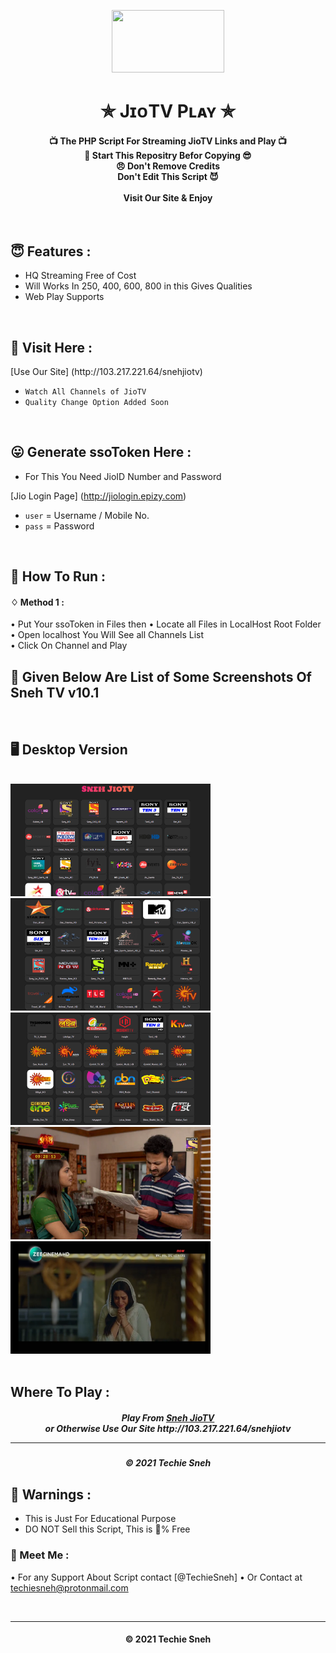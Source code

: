 <p align="center"><img src="https://i.ibb.co/hmZyP5j/JIO-LOGO-removebg-preview.png" width="180" height="100"></p>

<h1 align='center'>✯ JɪᴏTV Pʟᴀʏ ✯</h1>

<!-- DO NOT EDIT FILE AND ADD YOU NAME HERE AND PUBLISH -->
<!-- © 2021 TechieSneh -->

<h4 align='center'>📺 The PHP Script For Streaming JioTV Links and Play 📺 <br>🌟 Start This Repositry Befor Copying 😎<br>😠 Don't Remove Credits<br>Don't Edit This Script 😈<br><br>Visit Our Site & Enjoy</h4>
<br>

<h2>😇 Features :</h2>

- HQ Streaming Free of Cost <br>
- Will Works In 250, 400, 600, 800 in this Gives Qualities
- Web Play Supports


<br>
<h2> 📡 Visit Here : </h2>
[Use Our Site] (http://103.217.221.64/snehjiotv)

- `Watch All Channels of JioTV` 
- `Quality Change Option Added Soon`


  
<br>
<h2>😛 Generate ssoToken Here : </h2>

- For This You Need JioID Number and Password

[Jio Login Page] (http://jiologin.epizy.com)
 
- `user` = Username / Mobile No.
- `pass` = Password


<br>
<h2>🍁 How To Run : </h2>

#### ♢ Method 1 :

• Put Your ssoToken in Files then
• Locate all Files in LocalHost Root Folder <br>
• Open localhost You Will See all Channels List <br>
• Click On Channel and Play <br>


## 🍁 Given Below Are List of Some Screenshots Of Sneh TV v10.1
<br>

## 🖥 Desktop Version
<br>

<div>
<img src="images/desktop/desk1.png" alt="Desktop 1" width="320" height="180">
<img src="images/desktop/desk2.png" alt="Desktop 2" width="320" height="180"><br>
<img src="images/desktop/desk3.png" alt="Desktop 3" width="320" height="180">
<img src="images/desktop/desk4.png" alt="Desktop 4" width="320" height="180"><br>
<img src="images/desktop/desk5.png" alt="Desktop 5" width="320" height="180">

</div>



<br>
<h2> Where To Play : </h2>
<h5 align="center"> Play From <a href="http://103.217.221.64/snehjiotv">Sneh JioTV</a> <br> or Otherwise Use Our Site http://103.217.221.64/snehjiotv
  
---
<h5 align='center'>© 2021 Techie Sneh</h5>


<h2>🚸 Warnings :</h2>

- This is Just For Educational Purpose
- DO NOT Sell this Script, This is 💯% Free

<h3>🤗 Meet Me : </h3>

• For any Support About Script contact [@TechieSneh]
• Or Contact at [techiesneh@protonmail.com](mailto:techiesneh@protonmail.com)

<br>


---
<h4 align='center'>© 2021 Techie Sneh</h4>

<!-- DO NOT REMOVE THIS CREDIT 🤬 🤬 -->


